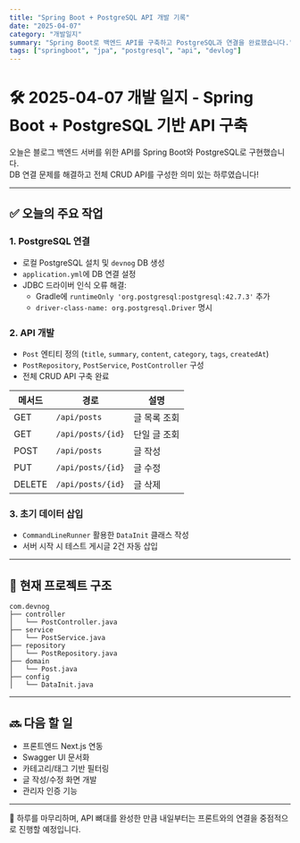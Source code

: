 ```yaml
---
title: "Spring Boot + PostgreSQL API 개발 기록"
date: "2025-04-07"
category: "개발일지"
summary: "Spring Boot로 백엔드 API를 구축하고 PostgreSQL과 연결을 완료했습니다."
tags: ["springboot", "jpa", "postgresql", "api", "devlog"]
---
```


# 🛠️ 2025-04-07 개발 일지 - Spring Boot + PostgreSQL 기반 API 구축

오늘은 블로그 백엔드 서버를 위한 API를 Spring Boot와 PostgreSQL로 구현했습니다.  
DB 연결 문제를 해결하고 전체 CRUD API를 구성한 의미 있는 하루였습니다!

---

## ✅ 오늘의 주요 작업

### 1. PostgreSQL 연결

- 로컬 PostgreSQL 설치 및 `devnog` DB 생성
- `application.yml`에 DB 연결 설정
- JDBC 드라이버 인식 오류 해결:
  - Gradle에 `runtimeOnly 'org.postgresql:postgresql:42.7.3'` 추가
  - `driver-class-name: org.postgresql.Driver` 명시

### 2. API 개발

- `Post` 엔티티 정의 (`title`, `summary`, `content`, `category`, `tags`, `createdAt`)
- `PostRepository`, `PostService`, `PostController` 구성
- 전체 CRUD API 구축 완료

| 메서드 | 경로             | 설명       |
|--------|------------------|------------|
| GET    | `/api/posts`     | 글 목록 조회 |
| GET    | `/api/posts/{id}` | 단일 글 조회 |
| POST   | `/api/posts`     | 글 작성     |
| PUT    | `/api/posts/{id}` | 글 수정     |
| DELETE | `/api/posts/{id}` | 글 삭제     |

### 3. 초기 데이터 삽입

- `CommandLineRunner` 활용한 `DataInit` 클래스 작성
- 서버 시작 시 테스트 게시글 2건 자동 삽입

---

## 📂 현재 프로젝트 구조

```plaintext
com.devnog
├── controller
│   └── PostController.java
├── service
│   └── PostService.java
├── repository
│   └── PostRepository.java
├── domain
│   └── Post.java
├── config
│   └── DataInit.java
```

---

## 🔜 다음 할 일

- 프론트엔드 Next.js 연동
- Swagger UI 문서화
- 카테고리/태그 기반 필터링
- 글 작성/수정 화면 개발
- 관리자 인증 기능

---

💬 하루를 마무리하며, API 뼈대를 완성한 만큼 내일부터는 프론트와의 연결을 중점적으로 진행할 예정입니다.
